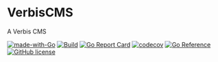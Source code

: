 # VerbisCMS

A Verbis CMS

[![made-with-Go](https://img.shields.io/badge/Made%20with-Go-1f425f.svg)](http://golang.org)
[![Build](https://github.com/ainsleyclark/verbis/actions/workflows/build.yml/badge.svg)](https://github.com/ainsleyclark/verbis/actions/workflows/build.yml)
[![Go Report Card](https://goreportcard.com/badge/github.com/ainsleyclark/verbis)](https://goreportcard.com/report/github.com/ainsleyclark/verbis)
[![codecov](https://codecov.io/gh/ainsleyclark/verbis/branch/master/graph/badge.svg?token=1RTWRGMX8M)](https://codecov.io/gh/ainsleyclark/verbis)
[![Go Reference](https://pkg.go.dev/badge/github.com/ainsleyclark/verbis.svg)](https://pkg.go.dev/github.com/ainsleyclark/verbis)
[![GitHub license](https://img.shields.io/github/license/Naereen/StrapDown.js.svg)](https://github.com/Naereen/StrapDown.js/blob/master/LICENSE)


